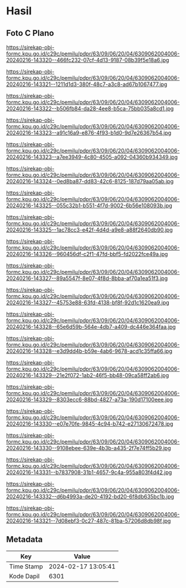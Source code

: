 # Hasil

## Foto C Plano

https://sirekap-obj-formc.kpu.go.id/c29c/pemilu/pdpr/63/09/06/20/04/6309062004006-20240216-143320--466fc232-07cf-4d13-9187-08b39f5e18a6.jpg

https://sirekap-obj-formc.kpu.go.id/c29c/pemilu/pdpr/63/09/06/20/04/6309062004006-20240216-143321--1211d1d3-380f-48c7-a3c8-ad67b1067477.jpg

https://sirekap-obj-formc.kpu.go.id/c29c/pemilu/pdpr/63/09/06/20/04/6309062004006-20240216-143322--b506fb84-da28-4ee8-b5ca-75bb035a8cd1.jpg

https://sirekap-obj-formc.kpu.go.id/c29c/pemilu/pdpr/63/09/06/20/04/6309062004006-20240216-143323--a91c16a9-e876-4f93-b1d0-9d7e26367b54.jpg

https://sirekap-obj-formc.kpu.go.id/c29c/pemilu/pdpr/63/09/06/20/04/6309062004006-20240216-143323--a7ee3949-4c80-4505-a092-04360b934349.jpg

https://sirekap-obj-formc.kpu.go.id/c29c/pemilu/pdpr/63/09/06/20/04/6309062004006-20240216-143324--0ed8ba87-dd83-42c6-8125-187d79aa05ab.jpg

https://sirekap-obj-formc.kpu.go.id/c29c/pemilu/pdpr/63/09/06/20/04/6309062004006-20240216-143325--055c32b1-b551-4f7d-9002-6b56e108093b.jpg

https://sirekap-obj-formc.kpu.go.id/c29c/pemilu/pdpr/63/09/06/20/04/6309062004006-20240216-143325--1ac78cc3-e42f-4d4d-a9e8-a88f2640db90.jpg

https://sirekap-obj-formc.kpu.go.id/c29c/pemilu/pdpr/63/09/06/20/04/6309062004006-20240216-143326--960456df-c2f1-47fd-bbf5-fd2022fce49a.jpg

https://sirekap-obj-formc.kpu.go.id/c29c/pemilu/pdpr/63/09/06/20/04/6309062004006-20240216-143327--89a5547f-8e07-4f8d-8bba-af70a1ea51f3.jpg

https://sirekap-obj-formc.kpu.go.id/c29c/pemilu/pdpr/63/09/06/20/04/6309062004006-20240216-143327--45753e88-63fd-4138-bf8f-92d1c1620ea9.jpg

https://sirekap-obj-formc.kpu.go.id/c29c/pemilu/pdpr/63/09/06/20/04/6309062004006-20240216-143328--65e6d59b-564e-4db7-a409-dc446e364faa.jpg

https://sirekap-obj-formc.kpu.go.id/c29c/pemilu/pdpr/63/09/06/20/04/6309062004006-20240216-143328--e3d9dd4b-b59e-4ab6-9678-acd1c35ffa66.jpg

https://sirekap-obj-formc.kpu.go.id/c29c/pemilu/pdpr/63/09/06/20/04/6309062004006-20240216-143329--21e2f072-1ab2-46f5-bb48-09ca58ff2ab6.jpg

https://sirekap-obj-formc.kpu.go.id/c29c/pemilu/pdpr/63/09/06/20/04/6309062004006-20240216-143329--8303ecc6-88bd-4827-a73a-190d17100eee.jpg

https://sirekap-obj-formc.kpu.go.id/c29c/pemilu/pdpr/63/09/06/20/04/6309062004006-20240216-143330--e07e70fe-9845-4c94-b742-e27130672478.jpg

https://sirekap-obj-formc.kpu.go.id/c29c/pemilu/pdpr/63/09/06/20/04/6309062004006-20240216-143330--9108ebee-639e-4b3b-a435-2f7e74ff5b29.jpg

https://sirekap-obj-formc.kpu.go.id/c29c/pemilu/pdpr/63/09/06/20/04/6309062004006-20240216-143331--b7837908-31b1-4657-9c4a-955a803f4d42.jpg

https://sirekap-obj-formc.kpu.go.id/c29c/pemilu/pdpr/63/09/06/20/04/6309062004006-20240216-143332--d6b4993a-de20-4192-bd20-6f8db635bc1b.jpg

https://sirekap-obj-formc.kpu.go.id/c29c/pemilu/pdpr/63/09/06/20/04/6309062004006-20240216-143321--7d08ebf3-0c27-487c-81ba-57206d8db98f.jpg


## Metadata

| Key        | Value               |
| ---------- | ------------------- |
| Time Stamp | 2024-02-17 13:05:41 |
| Kode Dapil | 6301                |



